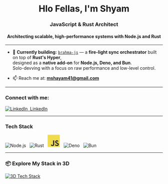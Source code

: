 <h1 align="center"> Hlo Fellas, I'm Shyam</h1>
<h3 align="center">JavaScript & Rust Architect</h3>
<h4 align="center">Architecting scalable, high-performance systems with Node.js and Rust</h4>

---

- 🔧 **Currently building:** [`brahma-js`](https://github.com/Shyam20001/rsjs) — a **fire-light sync orchestrator** built on top of **Rust's Hyper**,  
  designed as a **native add-on** for **Node.js, Deno, and Bun**.  
  Solo-devving with a focus on raw performance and low-level control.

- 📫 Reach me at: **mshayam41@gmail.com**

---

<h3 align="left">Connect with me:</h3>
<p align="left">
  <a href="https://www.linkedin.com/in/shyam-m-136014250/" target="_blank" rel="noopener noreferrer">
    <img src="https://cdn.jsdelivr.net/gh/devicons/devicon/icons/linkedin/linkedin-original.svg" width="30" height="30" alt="LinkedIn"/> &nbsp;LinkedIn
  </a>
</p>

---

<h3 align="left">Tech Stack</h3>
<p align="left">
  <img src="https://upload.wikimedia.org/wikipedia/commons/d/d9/Node.js_logo.svg" alt="Node.js" width="40" height="40" title="Node.js"/>
  &nbsp;
  <img src="https://www.rust-lang.org/logos/rust-logo-512x512.png" alt="Rust" width="40" height="40" title="Rust"/>
  &nbsp;
  <img src="https://raw.githubusercontent.com/devicons/devicon/master/icons/javascript/javascript-original.svg" alt="JavaScript" width="40" height="40" title="JavaScript"/>
  &nbsp;
  <img src="https://upload.wikimedia.org/wikipedia/commons/8/84/Deno.svg" alt="Deno" width="40" height="40" title="Deno"/>
  &nbsp;
  <img src="https://bun.sh/logo.svg" alt="Bun" width="40" height="40" title="Bun"/>
</p>

---

<h3>📦 Explore My Stack in 3D</h3>
<p>
  <a href="https://my-techstack.vercel.app/" target="_blank" rel="noopener noreferrer">
    <img src="https://drive.google.com/uc?id=1ZhpIrf6fxuRsNqYZnzXJ5n4ZmliELPod" width="600" height="400" alt="3D Tech Stack">
  </a>
</p>

